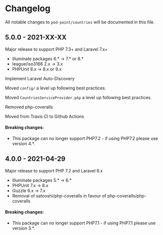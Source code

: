 # Changelog

All notable changes to `pod-point/countries` will be documented in this file.

## 5.0.0 - 2021-XX-XX

Major release to support PHP 7.3+ and Laravel 7.x+
- Illuminate packages 6.* -> 7.* or 8.*
- league/iso3166 2.x -> 3.x
- PHPUnit 8.x -> 8.x or 9.x

Implement Laravel Auto-Discovery

Moved `config/` a level up following best practices.

Moved `CountriesServiceProvider.php` a level up following best practices.

Removed php-coveralls

Moved from Travis CI to Github Actions

#### Breaking changes:
- This package can no longer support PHP7.2 - if using PHP7.2 please use version 4.*.

## 4.0.0 - 2021-04-29

Major release to support PHP 7.2 and Laravel 6.x
- Illuminate packages 5.* -> 6.*
- PHPUnit 7.x -> 8.x
- Guzzle 6.x -> 7.x
- Removal of satooshi/php-coveralls in favour of php-coveralls/php-coveralls

#### Breaking changes:
- This package can no longer support PHP7.1 - if using PHP7.1 please use version 3.*.
